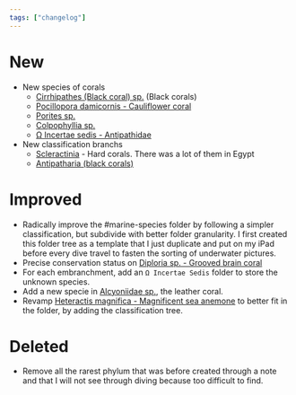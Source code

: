 ```yaml
---
tags: ["changelog"]
---
```

# New
- New species of corals
	- [Cirrhipathes (Black coral) sp.](Cirrhipathes%20(Black%20coral)%20sp..md) (Black corals)
	- [Pocillopora damicornis - Cauliflower coral](Pocillopora%20damicornis%20-%20Cauliflower%20coral.md)
	- [Porites sp.](Porites%20sp..md)
	- [Colpophyllia sp.](Colpophyllia%20sp..md)
	- [Ω Incertae sedis - Antipathidae](Ω%20Incertae%20sedis%20-%20Antipathidae.md)
- New classification branchs
	- [Scleractinia](Scleractinia.md) - Hard corals. There was a lot of them in Egypt
	- [Antipatharia (black corals)](Antipatharia%20(black%20corals).md)

# Improved
- Radically improve the #marine-species folder by following a simpler classification, but subdivide with better folder granularity. I first created this folder tree as a template that I just duplicate and put on my iPad before every dive travel to fasten the sorting of underwater pictures. 
- Precise conservation status on [Diploria sp. - Grooved brain coral](Diploria%20sp.%20-%20Grooved%20brain%20coral.md)
- For each embranchment, add an `Ω Incertae Sedis` folder to store the unknown species. 
- Add a new specie in [Alcyoniidae sp.](Alcyoniidae%20sp..md), the leather coral. 
- Revamp [Heteractis magnifica - Magnificent sea anemone](Heteractis%20magnifica%20-%20Magnificent%20sea%20anemone.md) to better fit in the folder, by adding the classification tree. 

# Deleted
- Remove all the rarest phylum that was before created through a note and that I will not see through diving because too difficult to find. 
